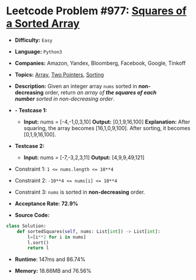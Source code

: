 # Leetcode Problem #977: [Squares of a Sorted Array](https://leetcode.com/problems/squares-of-a-sorted-array/)

- **Difficulty:** `Easy`

- **Language:** `Python3` 

- **Companies:**  Amazon, Yandex, Bloomberg, Facebook, Google, Tinkoff

- **Topics:** [Array](https://leetcode.com/tag/array/), [Two Pointers](https://leetcode.com/tag/two-pointers/), [Sorting](https://leetcode.com/tag/sorting/)

- **Description:** Given an integer array `nums` sorted in **non-decreasing** order, return *an array of **the squares of each number** sorted in non-decreasing order*.

- **- Testcase 1:**
  
  -  **Input:** nums = [-4,-1,0,3,10]
    **Output:** [0,1,9,16,100]
    **Explanation:** After squaring, the array becomes [16,1,0,9,100].
    After sorting, it becomes [0,1,9,16,100].

- **Testcase 2:**  
  
  - **Input:** nums = [-7,-3,2,3,11]
    **Output:** [4,9,9,49,121]

- Constraint 1:  `1 <= nums.length <= 10**4`

- Constraint 2: `-10**4 <= nums[i] <= 10**4`

- Constraint 3: `nums` is sorted in **non-decreasing** order.

- **Acceptance Rate:** **72.9%**

- **Source Code:**

```python
class Solution:
    def sortedSquares(self, nums: List[int]) -> List[int]:
        l=[i**2 for i in nums]
        l.sort()
        return l
```

- **Runtime**: 147ms and 86.74%

- **Memory:** 18.66MB and 76.56%
